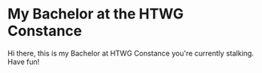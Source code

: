 # My Bachelor at the HTWG Constance

Hi there, this is my Bachelor at HTWG Constance you're currently stalking.
Have fun!
